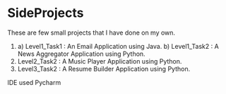 # SideProjects

These are few small projects that I have done on my own.
1. a) Level1_Task1 : An Email Application using Java.
b) Level1_Task2 : A News Aggregator Application using Python.
2. Level2_Task2 : A Music Player Application using Python.
3. Level3_Task2 : A Resume Builder Application using Python.

IDE used Pycharm
